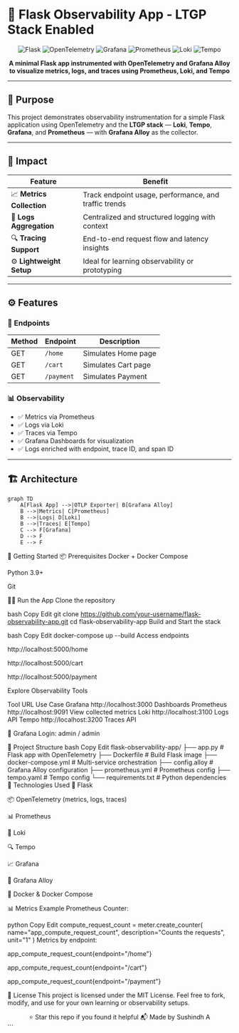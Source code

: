 # 📡 Flask Observability App - LTGP Stack Enabled

<div align="center">

![Flask](https://img.shields.io/badge/Flask-Backend-000000?style=for-the-badge)
![OpenTelemetry](https://img.shields.io/badge/OpenTelemetry-Enabled-orange?style=for-the-badge)
![Grafana](https://img.shields.io/badge/Grafana-Dashboard-orange?style=for-the-badge)
![Prometheus](https://img.shields.io/badge/Prometheus-Metrics-brightgreen?style=for-the-badge)
![Loki](https://img.shields.io/badge/Loki-Logs-blue?style=for-the-badge)
![Tempo](https://img.shields.io/badge/Tempo-Traces-yellow?style=for-the-badge)

**A minimal Flask app instrumented with OpenTelemetry and Grafana Alloy to visualize metrics, logs, and traces using Prometheus, Loki, and Tempo**

</div>

---

## 🎯 Purpose

This project demonstrates observability instrumentation for a simple Flask application using OpenTelemetry and the **LTGP stack** — **Loki**, **Tempo**, **Grafana**, and **Prometheus** — with **Grafana Alloy** as the collector.

---

## 🌟 Impact

| Feature                  | Benefit                                               |
|--------------------------|--------------------------------------------------------|
| 📈 **Metrics Collection**   | Track endpoint usage, performance, and traffic trends |
| 📜 **Logs Aggregation**     | Centralized and structured logging with context        |
| 🔍 **Tracing Support**      | End-to-end request flow and latency insights          |
| ⚙️ **Lightweight Setup**    | Ideal for learning observability or prototyping       |

---

## ⚙️ Features

### 🔗 Endpoints

| Method | Endpoint     | Description          |
|--------|--------------|----------------------|
| GET    | `/home`      | Simulates Home page  |
| GET    | `/cart`      | Simulates Cart page  |
| GET    | `/payment`   | Simulates Payment    |

### 📊 Observability

- ✅ Metrics via Prometheus
- ✅ Logs via Loki
- ✅ Traces via Tempo
- ✅ Grafana Dashboards for visualization
- ✅ Logs enriched with endpoint, trace ID, and span ID

---

## 🏗️ Architecture

```mermaid
graph TD
    A[Flask App] -->|OTLP Exporter| B[Grafana Alloy]
    B -->|Metrics| C[Prometheus]
    B -->|Logs| D[Loki]
    B -->|Traces| E[Tempo]
    C --> F[Grafana]
    D --> F
    E --> F
```

🚀 Getting Started
📦 Prerequisites
Docker + Docker Compose

Python 3.9+

Git

🧑‍💻 Run the App
Clone the repository

bash
Copy
Edit
git clone https://github.com/your-username/flask-observability-app.git
cd flask-observability-app
Build and Start the stack

bash
Copy
Edit
docker-compose up --build
Access endpoints

http://localhost:5000/home

http://localhost:5000/cart

http://localhost:5000/payment

Explore Observability Tools

Tool	URL	Use Case
Grafana	http://localhost:3000	Dashboards
Prometheus	http://localhost:9091	View collected metrics
Loki	http://localhost:3100	Logs API
Tempo	http://localhost:3200	Traces API

📌 Grafana Login: admin / admin

📂 Project Structure
bash
Copy
Edit
flask-observability-app/
├── app.py                  # Flask app with OpenTelemetry
├── Dockerfile              # Build Flask image
├── docker-compose.yml      # Multi-service orchestration
├── config.alloy            # Grafana Alloy configuration
├── prometheus.yml          # Prometheus config
├── tempo.yaml              # Tempo config
└── requirements.txt        # Python dependencies
🔧 Technologies Used
🐍 Flask

📦 OpenTelemetry (metrics, logs, traces)

📊 Prometheus

📜 Loki

🔍 Tempo

📈 Grafana

🔄 Grafana Alloy

🐳 Docker & Docker Compose

📊 Metrics Example
Prometheus Counter:

python
Copy
Edit
compute_request_count = meter.create_counter(
    name="app_compute_request_count",
    description="Counts the requests",
    unit="1"
)
Metrics by endpoint:

app_compute_request_count{endpoint="/home"}

app_compute_request_count{endpoint="/cart"}

app_compute_request_count{endpoint="/payment"}

📜 License
This project is licensed under the MIT License.
Feel free to fork, modify, and use for your own learning or observability setups.

<div align="center">
⭐ Star this repo if you found it helpful
📬 Made by Sushindh A

</div> ```
